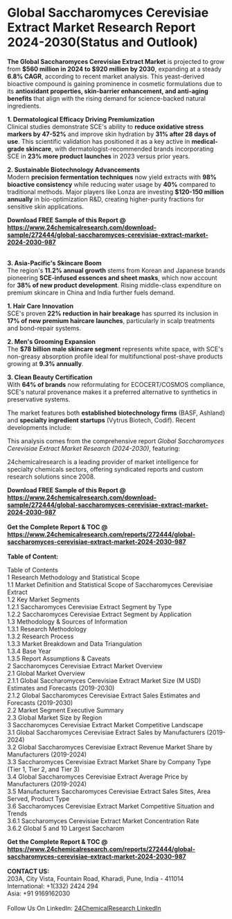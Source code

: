 <h1>Global Saccharomyces Cerevisiae Extract Market Research Report 2024-2030(Status and Outlook)</h1><p><strong>The Global Saccharomyces Cerevisiae Extract Market</strong> is projected to grow from <strong>$560 million in 2024 to $920 million by 2030</strong>, expanding at a steady <strong>6.8% CAGR</strong>, according to recent market analysis. This yeast-derived bioactive compound is gaining prominence in cosmetic formulations due to its <strong>antioxidant properties, skin-barrier enhancement, and anti-aging benefits</strong> that align with the rising demand for science-backed natural ingredients.</p><p><strong>1. Dermatological Efficacy Driving Premiumization</strong><br>
Clinical studies demonstrate SCE's ability to <strong>reduce oxidative stress markers by 47-52%</strong> and improve skin hydration by <strong>31% after 28 days of use</strong>. This scientific validation has positioned it as a key active in <strong>medical-grade skincare</strong>, with dermatologist-recommended brands incorporating SCE in <strong>23% more product launches</strong> in 2023 versus prior years.</p><p><strong>2. Sustainable Biotechnology Advancements</strong><br>
Modern <strong>precision fermentation techniques</strong> now yield extracts with <strong>98% bioactive consistency</strong> while reducing water usage by <strong>40%</strong> compared to traditional methods. Major players like Lonza are investing <strong>$120-150 million annually</strong> in bio-optimization R&amp;D, creating higher-purity fractions for sensitive skin applications.</p><div><b>Download FREE Sample of this Report @ 
            <a href="https://www.24chemicalresearch.com/download-sample/272444/global-saccharomyces-cerevisiae-extract-market-2024-2030-987">
            https://www.24chemicalresearch.com/download-sample/272444/global-saccharomyces-cerevisiae-extract-market-2024-2030-987</a></b></div><br><p><strong>3. Asia-Pacific's Skincare Boom</strong><br>
The region's <strong>11.2% annual growth</strong> stems from Korean and Japanese brands pioneering <strong>SCE-infused essences and sheet masks</strong>, which now account for <strong>38% of new product development</strong>. Rising middle-class expenditure on premium skincare in China and India further fuels demand.</p><p><strong>1. Hair Care Innovation</strong><br>
SCE's proven <strong>22% reduction in hair breakage</strong> has spurred its inclusion in <strong>17% of new premium haircare launches</strong>, particularly in scalp treatments and bond-repair systems.</p><p><strong>2. Men's Grooming Expansion</strong><br>
The <strong>$78 billion male skincare segment</strong> represents white space, with SCE's non-greasy absorption profile ideal for multifunctional post-shave products growing at <strong>9.3% annually</strong>.</p><p><strong>3. Clean Beauty Certification</strong><br>
With <strong>64% of brands</strong> now reformulating for ECOCERT/COSMOS compliance, SCE's natural provenance makes it a preferred alternative to synthetics in preservative systems.</p><p>The market features both <strong>established biotechnology firms</strong> (BASF, Ashland) and <strong>specialty ingredient startups</strong> (Vytrus Biotech, Codif). Recent developments include:</p><p>This analysis comes from the comprehensive report <em>Global Saccharomyces Cerevisiae Extract Market Research (2024-2030)</em>, featuring:</p><p>24chemicalresearch is a leading provider of market intelligence for specialty chemicals sectors, offering syndicated reports and custom research solutions since 2008.</p><div><b>Download FREE Sample of this Report @ 
            <a href="https://www.24chemicalresearch.com/download-sample/272444/global-saccharomyces-cerevisiae-extract-market-2024-2030-987">
            https://www.24chemicalresearch.com/download-sample/272444/global-saccharomyces-cerevisiae-extract-market-2024-2030-987</a></b></div><br><div><b>Get the Complete Report & TOC @ 
            <a href="https://www.24chemicalresearch.com/reports/272444/global-saccharomyces-cerevisiae-extract-market-2024-2030-987">
            https://www.24chemicalresearch.com/reports/272444/global-saccharomyces-cerevisiae-extract-market-2024-2030-987</a></b></div><br>
            <b>Table of Content:</b><p>Table of Contents<br />
1 Research Methodology and Statistical Scope<br />
1.1 Market Definition and Statistical Scope of Saccharomyces Cerevisiae Extract<br />
1.2 Key Market Segments<br />
1.2.1 Saccharomyces Cerevisiae Extract Segment by Type<br />
1.2.2 Saccharomyces Cerevisiae Extract Segment by Application<br />
1.3 Methodology & Sources of Information<br />
1.3.1 Research Methodology<br />
1.3.2 Research Process<br />
1.3.3 Market Breakdown and Data Triangulation<br />
1.3.4 Base Year<br />
1.3.5 Report Assumptions & Caveats<br />
2 Saccharomyces Cerevisiae Extract Market Overview<br />
2.1 Global Market Overview<br />
2.1.1 Global Saccharomyces Cerevisiae Extract Market Size (M USD) Estimates and Forecasts (2019-2030)<br />
2.1.2 Global Saccharomyces Cerevisiae Extract Sales Estimates and Forecasts (2019-2030)<br />
2.2 Market Segment Executive Summary<br />
2.3 Global Market Size by Region<br />
3 Saccharomyces Cerevisiae Extract Market Competitive Landscape<br />
3.1 Global Saccharomyces Cerevisiae Extract Sales by Manufacturers (2019-2024)<br />
3.2 Global Saccharomyces Cerevisiae Extract Revenue Market Share by Manufacturers (2019-2024)<br />
3.3 Saccharomyces Cerevisiae Extract Market Share by Company Type (Tier 1, Tier 2, and Tier 3)<br />
3.4 Global Saccharomyces Cerevisiae Extract Average Price by Manufacturers (2019-2024)<br />
3.5 Manufacturers Saccharomyces Cerevisiae Extract Sales Sites, Area Served, Product Type<br />
3.6 Saccharomyces Cerevisiae Extract Market Competitive Situation and Trends<br />
3.6.1 Saccharomyces Cerevisiae Extract Market Concentration Rate<br />
3.6.2 Global 5 and 10 Largest Saccharom</p><div><b>Get the Complete Report & TOC @ 
            <a href="https://www.24chemicalresearch.com/reports/272444/global-saccharomyces-cerevisiae-extract-market-2024-2030-987">
            https://www.24chemicalresearch.com/reports/272444/global-saccharomyces-cerevisiae-extract-market-2024-2030-987</a></b></div><br><b>CONTACT US:</b><br>
            203A, City Vista, Fountain Road, Kharadi, Pune, India - 411014<br>
            International: +1(332) 2424 294<br>
            Asia: +91 9169162030 <br><br>
            Follow Us On LinkedIn: <a href="https://www.linkedin.com/company/24chemicalresearch/">24ChemicalResearch LinkedIn</a>